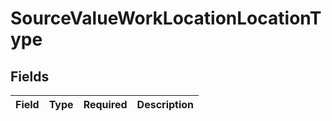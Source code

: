 # SourceValueWorkLocationLocationType


## Fields

| Field       | Type        | Required    | Description |
| ----------- | ----------- | ----------- | ----------- |